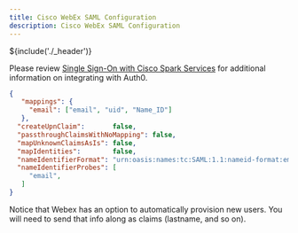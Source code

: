 ```yaml
---
title: Cisco WebEx SAML Configuration
description: Cisco WebEx SAML Configuration
---
```


${include('./_header')}

Please review [Single Sign-On with Cisco Spark Services](https://collaborationhelp.cisco.com/article/en-us/lfu88u) for additional information on integrating with Auth0.

```json
{
   "mappings": {
     "email": ["email", "uid", "Name_ID"]
   },
  "createUpnClaim":       false,
  "passthroughClaimsWithNoMapping": false,
  "mapUnknownClaimsAsIs": false,
  "mapIdentities":        false,
  "nameIdentifierFormat": "urn:oasis:names:tc:SAML:1.1:nameid-format:emailAddress",
  "nameIdentifierProbes": [
     "email",
   ]
}
```

Notice that Webex has an option to automatically provision new users. You will need to send that info along as claims (lastname, and so on).
